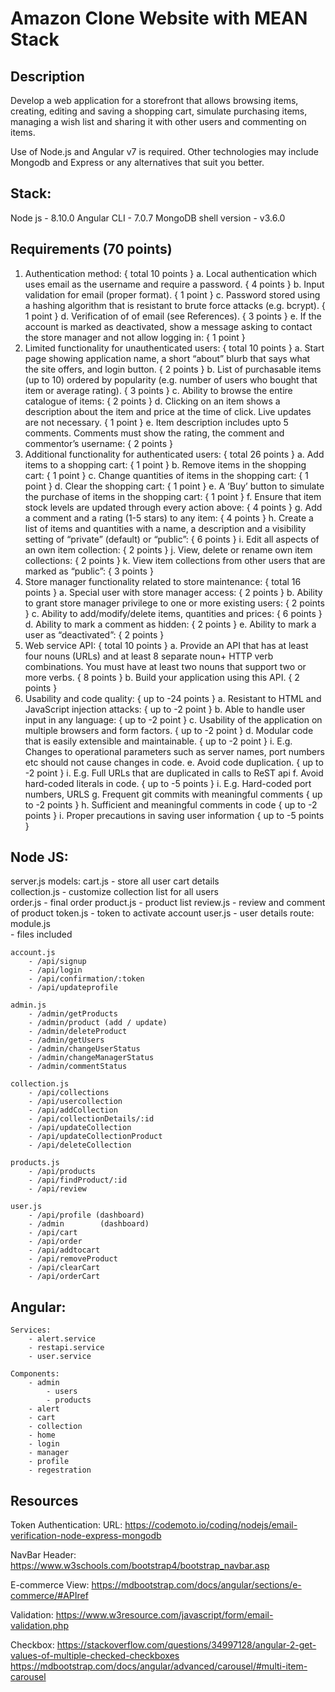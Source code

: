 # Amazon Clone Website with MEAN Stack

## Description
Develop a web application for a storefront that allows browsing items, creating, editing and saving a
shopping cart, simulate purchasing items, managing a wish list and sharing it with other users and
commenting on items.

Use of Node.js and Angular v7 is required. Other technologies may include Mongodb and Express or any
alternatives that suit you better.

## Stack:

Node js - 8.10.0
Angular CLI - 7.0.7
MongoDB shell version - v3.6.0
 
## Requirements (70 points)
1. Authentication method: { total 10 points }
	a. Local authentication which uses email as the username and require a password. { 4 points }
	b. Input validation for email (proper format). { 1 point }
	c. Password stored using a hashing algorithm that is resistant to brute force attacks (e.g. bcrypt). { 1
	point }
	d. Verification of of email (see References). { 3 points }
	e. If the account is marked as deactivated, show a message asking to contact the store manager
	    and not allow logging in: { 1 point }
2. Limited functionality for unauthenticated users: { total 10 points }
	a. Start page showing application name, a short “about” blurb that says what the site offers, and login
	button. { 2 points }
	b. List of purchasable items (up to 10) ordered by popularity (e.g. number of users who bought
	that item or average rating). { 3 points }
	c. Ability to browse the entire catalogue of items: { 2 points }
	d. Clicking on an item shows a description about the item and price at the time of click. Live
	updates are not necessary. { 1 point }
	e. Item description includes upto 5 comments. Comments must show the rating, the comment
	and commentor’s username: { 2 points }
3. Additional functionality for authenticated users: { total 26 points }
	a. Add items to a shopping cart: { 1 point }
	b. Remove items in the shopping cart: { 1 point }
	c. Change quantities of items in the shopping cart: { 1 point }
	d. Clear the shopping cart: { 1 point }
	e. A ‘Buy’ button to simulate the purchase of items in the shopping cart: { 1 point }
	f. Ensure that item stock levels are updated through every action above: { 4 points }
	g. Add a comment and a rating (1-5 stars) to any item: { 4 points }
	h. Create a list of items and quantities with a name, a description and a visibility setting of
	“private” (default) or “public”: { 6 points }
	i. Edit all aspects of an own item collection: { 2 points }
	j. View, delete or rename own item collections: { 2 points }
	k. View item collections from other users that are marked as “public”: { 3 points }
4. Store manager functionality related to store maintenance: { total 16 points }
	a. Special user with store manager access: { 2 points }
	b. Ability to grant store manager privilege to one or more existing users: { 2 points }
	c. Ability to add/modify/delete items, quantities and prices: { 6 points }
	d. Ability to mark a comment as hidden: { 2 points }
	e. Ability to mark a user as “deactivated”: { 2 points }
5. Web service API: { total 10 points }
	a. Provide an API that has at least four nouns (URLs) and at least 8 separate noun+ HTTP verb
	combinations. You must have at least two nouns that support two or more verbs. { 8 points }
	b. Build your application using this API. { 2 points }
6. Usability and code quality: { up to -24 points }
	a. Resistant to HTML and JavaScript injection attacks: { up to -2 point }
	b. Able to handle user input in any language: { up to -2 point }
	c. Usability of the application on multiple browsers and form factors. { up to -2 point }
	d. Modular code that is easily extensible and maintainable. { up to -2 point }
	i. E.g. Changes to operational parameters such as server names, port numbers etc
	should not cause changes in code.
	e. Avoid code duplication. { up to -2 point }
	i. E.g. Full URLs that are duplicated in calls to ReST api
	f. Avoid hard-coded literals in code. { up to -5 points }
	i. E.g. Hard-coded port numbers, URLS
	g. Frequent git commits with meaningful comments { up to -2 points }
	h. Sufficient and meaningful comments in code { up to -2 points }
	i. Proper precautions in saving user information { up to -5 points } 
 
## Node JS:

server.js
models:
	cart.js			- store all user cart details	
	collection.js	- customize collection list for all users	
	order.js		- final order
	product.js		- product list
	review.js		- review and comment of product
	token.js		- token to activate account
	user.js			- user details
route:
	module.js	
		- files included

	account.js
		- /api/signup
		- /api/login
		- /api/confirmation/:token
		- /api/updateprofile
		
	admin.js
		- /admin/getProducts
		- /admin/product (add / update)
		- /admin/deleteProduct
		- /admin/getUsers
		- /admin/changeUserStatus
		- /admin/changeManagerStatus
		- /admin/commentStatus
		
	collection.js
		- /api/collections
		- /api/usercollection
		- /api/addCollection
		- /api/collectionDetails/:id
		- /api/updateCollection
		- /api/updateCollectionProduct
		- /api/deleteCollection	
		
	products.js	
		- /api/products			
		- /api/findProduct/:id 
		- /api/review 
		
	user.js
		- /api/profile (dashboard)
		- /admin		(dashboard)
		- /api/cart
		- /api/order
		- /api/addtocart
		- /api/removeProduct
		- /api/clearCart
		- /api/orderCart
		
	
## Angular:
	Services:
		- alert.service
		- restapi.service
		- user.service
		
	Components:
		- admin
			- users
			- products
		- alert
		- cart
		- collection
		- home
		- login
		- manager
		- profile
		- regestration
		

## Resources

Token Authentication:
URL: https://codemoto.io/coding/nodejs/email-verification-node-express-mongodb

NavBar Header:
https://www.w3schools.com/bootstrap4/bootstrap_navbar.asp

E-commerce View:
https://mdbootstrap.com/docs/angular/sections/e-commerce/#APIref

Validation:
https://www.w3resource.com/javascript/form/email-validation.php

Checkbox:
https://stackoverflow.com/questions/34997128/angular-2-get-values-of-multiple-checked-checkboxes
https://mdbootstrap.com/docs/angular/advanced/carousel/#multi-item-carousel		
